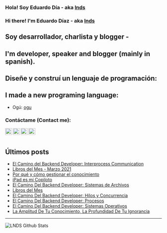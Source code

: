 
### Hola! Soy Eduardo Día - aka [lnds][website]

### Hi there! I'm Eduardo Díaz - aka [lnds][website] 

## Soy desarrollador, charlista y blogger -

## I'm developer, speaker and blogger (mainly in spanish).

## Diseñe y construí un lenguaje de programación:

## I made a new programing language:

- Ogú: [ogu]

### Contáctame (Contact me):

[<img align="left" alt="lnds | Twitter" width="22px" src="https://cdn.jsdelivr.net/npm/simple-icons@v3/icons/twitter.svg">][twitter]

[<img align="left" alt="ediaz | LinkedIn" width="22px" src="https://cdn.jsdelivr.net/npm/simple-icons@v3/icons/linkedin.svg">][linkedin]

[<img align="left" alt="ediaz | Facebook" width="22px" src="https://cdn.jsdelivr.net/npm/simple-icons@v3/icons/facebook.svg">][facebook]


[<img align="left" alt="lnds | Patreon" width="22px" src="https://cdn.jsdelivr.net/npm/simple-icons@v3/icons/ko-fi.svg">][kofi]
<br>
<br>

## Últimos posts

<!-- BLOG-POST-LIST:START -->
- [El Camino del Backend Developer: Interprocess Communication](https://www.programando.org/blog/2021/04/03/el-camino-del-backend-developer-interprocess-communication/)
- [Libros del Mes - Marzo 2021](https://lnds.net/blog/lnds/2021/03/31/libros-del-mes-marzo-2021/)
- [Por qué y cómo gestionar el conocimiento](https://lnds.net/blog/lnds/2021/03/28/por-que-y-como-gestionar-el-conocimiento/)
- [iPad es mi Copiloto](https://lnds.net/blog/lnds/2021/03/16/ipad-es-mi-copiloto/)
- [El Camino Del Backend Developer: Sistemas de Archivos](https://www.programando.org/blog/2021/03/06/el-camino-del-backend-developer-sistemas-de-archivos/)
- [Libros del Mes](https://lnds.net/blog/lnds/2021/02/27/libros-del-mes/)
- [El Camino Del Backend Developer: Hilos y Concurrencia](https://www.programando.org/blog/2021/02/20/el-camino-del-backend-developer-hilos-y-concurrencia/)
- [El Camino Del Backend Developer: Procesos](https://www.programando.org/blog/2021/02/13/el-camino-del-backend-developer-procesos/)
- [El Camino Del Backend Developer: Sistemas Operativos](https://www.programando.org/blog/2021/02/09/el-camino-del-backend-developer-sistemas-operativos/)
- [La Amplitud De Tu Conocimiento, La Profundidad De Tu Ignorancia](https://lnds.net/blog/lnds/2021/01/06/la-amplitud-de-tu-conocimiento-la-profundidad-de-tu-ignorancia/)
<!-- BLOG-POST-LIST:END -->


---

<img align="left" alt="LNDS  Github Stats" src="https://github-readme-stats.vercel.app/api?username=lnds&show_icons=true&hide_border=true" />


[website]: https://lnds.net/
[website]: https://programando.org/
[website]: https://akarru.com/
[twitter]: https://twitter.com/lnds
[linkedin]: https://www.linkedin.com/in/ediaz/
[facebook]: https://www.facebook.com/EduardoDiazCortes
[kofi]: https://ko-fi.com/lnds

[ogu]: https://github.com/ogu-lang